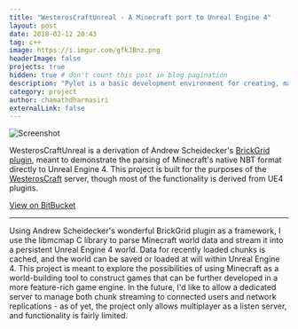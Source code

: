 ```yaml
---
title: "WesterosCraftUnreal - A Minecraft port to Unreal Engine 4"
layout: post
date: 2018-02-12 20:43
tag: c++
image: https://i.imgur.com/gfkJBnz.png
headerImage: false
projects: true
hidden: true # don't count this post in blog pagination
description: "Pylet is a basic development environment for creating, managing, and tracing Python code. It is intended to be as simple as possible to accomodate students and other learning individuals."
category: project
author: chamathdharmasiri
externalLink: false
---
```


![Screenshot](http://i.imgur.com/RhqDjz6.png)

WesterosCraftUnreal is a derivation of Andrew Scheidecker's [BrickGrid plugin](https://github.com/AndrewScheidecker/BrickGame/tree/master/Plugins/BrickGrid/Source/BrickGrid), meant to demonstrate the parsing of Minecraft's native NBT format directly to Unreal Engine 4. This project is built for the purposes of the [WesterosCraft](http://www.westeroscraft.com) server, though most of the functionality is derived from UE4 plugins.

[View on BitBucket](https://bitbucket.org/Hal9007/westeroscraftunreal)

---

Using Andrew Scheidecker's wonderful BrickGrid plugin as a framework, I use the libmcmap C library to parse Minecraft world data and stream it into a persistent Unreal Engine 4 world. Data for recently loaded chunks is cached, and the world can be saved or loaded at will within Unreal Engine 4. This project is meant to explore the possibilities of using Minecraft as a world-building tool to construct games that can be further developed in a more feature-rich game engine. In the future, I'd like to allow a dedicated server to manage both chunk streaming to connected users and network replications - as of yet, the project only allows multiplayer as a listen server, and functionality is fairly limited.